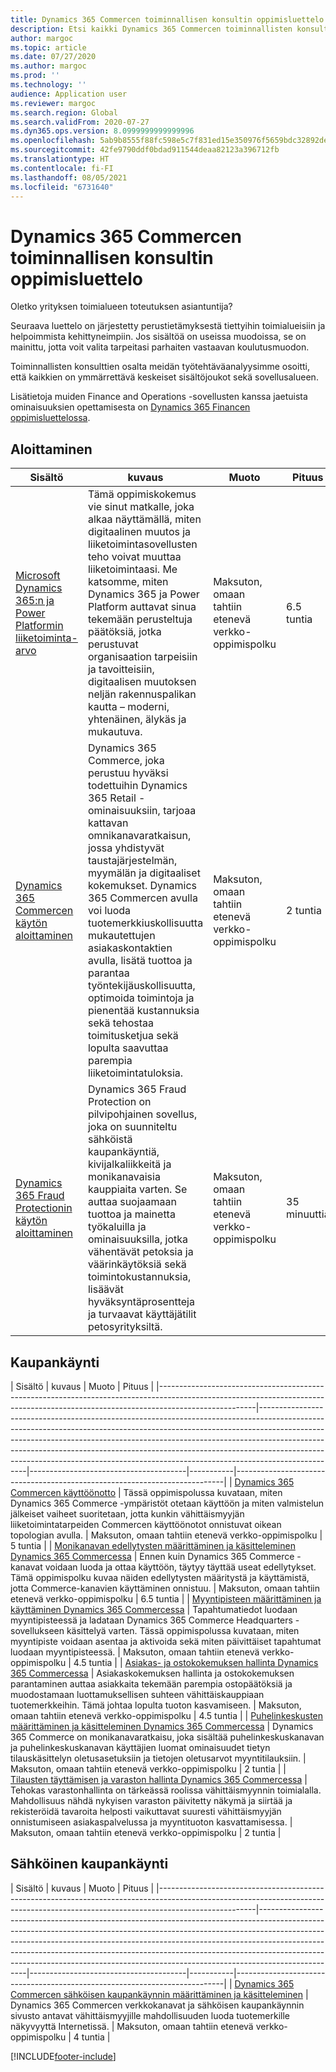 ```yaml
---
title: Dynamics 365 Commercen toiminnallisen konsultin oppimisluettelo
description: Etsi kaikki Dynamics 365 Commercen toiminnallisten konsulttien koulutusvaihtoehdot.
author: margoc
ms.topic: article
ms.date: 07/27/2020
ms.author: margoc
ms.prod: ''
ms.technology: ''
audience: Application user
ms.reviewer: margoc
ms.search.region: Global
ms.search.validFrom: 2020-07-27
ms.dyn365.ops.version: 8.0999999999999996
ms.openlocfilehash: 5ab9b8555f88fc598e5c7f831ed15e350976f5659bdc32892de603187a8a5f0b
ms.sourcegitcommit: 42fe9790ddf0bdad911544deaa82123a396712fb
ms.translationtype: HT
ms.contentlocale: fi-FI
ms.lasthandoff: 08/05/2021
ms.locfileid: "6731640"
---
```

# <a name="learning-catalog-for-dynamics-365-commerce-functional-consultants"></a>Dynamics 365 Commercen toiminnallisen konsultin oppimisluettelo

Oletko yrityksen toimialueen toteutuksen asiantuntija?

Seuraava luettelo on järjestetty perustietämyksestä tiettyihin toimialueisiin ja helpoimmista kehittyneimpiin. Jos sisältöä on useissa muodoissa, se on mainittu, jotta voit valita tarpeitasi parhaiten vastaavan koulutusmuodon.

Toiminnallisten konsulttien osalta meidän työtehtäväanalyysimme osoitti, että kaikkien on ymmärrettävä keskeiset sisältöjoukot sekä sovellusalueen.

Lisätietoja muiden Finance and Operations -sovellusten kanssa jaetuista ominaisuuksien opettamisesta on [Dynamics 365 Financen oppimisluettelossa](../../finance/get-started/learning-catalog-functional-consultant.md).

## <a name="get-started"></a>Aloittaminen<a name="get-started"></a>

| Sisältö| kuvaus  | Muoto  | Pituus  |
|------------------------------------------------------------------------------------------------------------------------------------------------------------------------------------|--------------------------------------------------------------------------------------------------------------------------------------------------------------------------------------------------------------------------------------------------------------------------------------------------------------------------------------------------------------------------------------------------------------------------|---------------------------------------|-----------|
| [Microsoft Dynamics 365:n ja Power Platformin liiketoiminta-arvo](/learn/paths/learn-business-value-of-dynamics-365-and-power-platform/) | Tämä oppimiskokemus vie sinut matkalle, joka alkaa näyttämällä, miten digitaalinen muutos ja liiketoimintasovellusten teho voivat muuttaa liiketoimintaasi. Me katsomme, miten Dynamics 365 ja Power Platform auttavat sinua tekemään perusteltuja päätöksiä, jotka perustuvat organisaation tarpeisiin ja tavoitteisiin, digitaalisen muutoksen neljän rakennuspalikan kautta – moderni, yhtenäinen, älykäs ja mukautuva. | Maksuton, omaan tahtiin etenevä verkko-oppimispolku | 6.5 tuntia |
| [Dynamics 365 Commercen käytön aloittaminen](/learn/paths/get-started-dynamics-365-commerce/) | Dynamics 365 Commerce, joka perustuu hyväksi todettuihin Dynamics 365 Retail -ominaisuuksiin, tarjoaa kattavan omnikanavaratkaisun, jossa yhdistyvät taustajärjestelmän, myymälän ja digitaaliset kokemukset. Dynamics 365 Commercen avulla voi luoda tuotemerkkiuskollisuutta mukautettujen asiakaskontaktien avulla, lisätä tuottoa ja parantaa työntekijäuskollisuutta, optimoida toimintoja ja pienentää kustannuksia sekä tehostaa toimitusketjua sekä lopulta saavuttaa parempia liiketoimintatuloksia. | Maksuton, omaan tahtiin etenevä verkko-oppimispolku | 2 tuntia |
| [Dynamics 365 Fraud Protectionin käytön aloittaminen](/learn/modules/get-started-fraud-protection/)| Dynamics 365 Fraud Protection on pilvipohjainen sovellus, joka on suunniteltu sähköistä kaupankäyntiä, kivijalkaliikkeitä ja monikanavaisia kauppiaita varten. Se auttaa suojaamaan tuottoa ja mainetta työkaluilla ja ominaisuuksilla, jotka vähentävät petoksia ja väärinkäytöksiä sekä toimintokustannuksia, lisäävät hyväksyntäprosentteja ja turvaavat käyttäjätilit petosyrityksiltä. | Maksuton, omaan tahtiin etenevä verkko-oppimispolku | 35 minuuttia |

## <a name="commerce"></a>Kaupankäynti<a name="commerce"></a>

| Sisältö  | kuvaus | Muoto  | Pituus    |
|------------------------------------------------------------------------------------------------------------------------------------------------------------------------------------|--------------------------------------------------------------------------------------------------------------------------------------------------------------------------------------------------------------------------------------------------------------------------------------------------------------------------------------------------------------------------------------------------------------------------|---------------------------------------|-----------|---------------------------------------------------------------------------|
| [Dynamics 365 Commercen käyttöönotto](/learn/paths/deploy-dynamics-365-commerce/) | Tässä oppimispolussa kuvataan, miten Dynamics 365 Commerce -ympäristöt otetaan käyttöön ja miten valmistelun jälkeiset vaiheet suoritetaan, jotta kunkin vähittäismyyjän liiketoimintatarpeiden Commercen käyttöönotot onnistuvat oikean topologian avulla. | Maksuton, omaan tahtiin etenevä verkko-oppimispolku | 5 tuntia   |
| [Monikanavan edellytysten määrittäminen ja käsitteleminen Dynamics 365 Commercessa](/learn/paths/configure-work-omnichannel-prequisites-commerce/)          | Ennen kuin Dynamics 365 Commerce -kanavat voidaan luoda ja ottaa käyttöön, täytyy täyttää useat edellytykset. Tämä oppimispolku kuvaa näiden edellytysten määritystä ja käyttämistä, jotta Commerce-kanavien käyttäminen onnistuu. | Maksuton, omaan tahtiin etenevä verkko-oppimispolku | 6.5 tuntia |
| [Myyntipisteen määrittäminen ja käyttäminen Dynamics 365 Commercessa](/learn/paths/configure-use-pos-commerce/) | Tapahtumatiedot luodaan myyntipisteessä ja ladataan Dynamics 365 Commerce Headquarters -sovellukseen käsittelyä varten. Tässä oppimispolussa kuvataan, miten myyntipiste voidaan asentaa ja aktivoida sekä miten päivittäiset tapahtumat luodaan myyntipisteessä. | Maksuton, omaan tahtiin etenevä verkko-oppimispolku | 4.5 tuntia |
| [Asiakas- ja ostokokemuksen hallinta Dynamics 365 Commercessa](/learn/paths/manage-customer-engagement-shopping-experience-commerce/) | Asiakaskokemuksen hallinta ja ostokokemuksen parantaminen auttaa asiakkaita tekemään parempia ostopäätöksiä ja muodostamaan luottamuksellisen suhteen vähittäiskauppiaan tuotemerkkeihin. Tämä johtaa lopulta tuoton kasvamiseen. | Maksuton, omaan tahtiin etenevä verkko-oppimispolku | 4.5 tuntia |
| [Puhelinkeskusten määrittäminen ja käsitteleminen Dynamics 365 Commercessa](/learn/paths/configure-work-call-centers-commerce/) | Dynamics 365 Commerce on monikanavaratkaisu, joka sisältää puhelinkeskuskanavan ja puhelinkeskuskanavan käyttäjien luomat ominaisuudet tietyn tilauskäsittelyn oletusasetuksiin ja tietojen oletusarvot myyntitilauksiin. | Maksuton, omaan tahtiin etenevä verkko-oppimispolku | 2 tuntia   |
| [Tilausten täyttämisen ja varaston hallinta Dynamics 365 Commercessa](/learn/paths/manage-order-fulfillment-inventory-commerce/) | Tehokas varastonhallinta on tärkeässä roolissa vähittäismyynnin toimialalla. Mahdollisuus nähdä nykyisen varaston päivitetty näkymä ja siirtää ja rekisteröidä tavaroita helposti vaikuttavat suuresti vähittäismyyjän onnistumiseen asiakaspalvelussa ja myyntituoton kasvattamisessa. | Maksuton, omaan tahtiin etenevä verkko-oppimispolku | 2 tuntia   |

## <a name="e-commerce"></a>Sähköinen kaupankäynti<a name="e-commerce"></a>

| Sisältö  | kuvaus | Muoto  | Pituus    |
|------------------------------------------------------------------------------------------------------------------------------------------------------------------------------------|--------------------------------------------------------------------------------------------------------------------------------------------------------------------------------------------------------------------------------------------------------------------------------------------------------------------------------------------------------------------------------------------------------------------------|---------------------------------------|-----------|---------------------------------------------------------------------------|
| [Dynamics 365 Commercen sähköisen kaupankäynnin määrittäminen ja käsitteleminen](/learn/paths/configure-work-e-commerce/) | Dynamics 365 Commercen verkkokanavat ja sähköisen kaupankäynnin sivusto antavat vähittäismyyjille mahdollisuuden luoda tuotemerkille näkyvyyttä Internetissä. | Maksuton, omaan tahtiin etenevä verkko-oppimispolku | 4 tuntia   |


[!INCLUDE[footer-include](../../includes/footer-banner.md)]